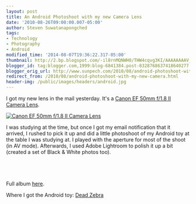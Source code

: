 ```yaml
---
layout: post
title: An Android Photoshoot with my new Camera Lens
date: '2010-08-26T09:00:00.007-05:00'
author: Steven Suwatanapongched
tags:
- Technology
- Photography
- Android
modified_time: '2014-08-07T19:36:22.317-05:00'
thumbnail: http://2.bp.blogspot.com/-il8rnMQNWH0/THW4cqvg3KI/AAAAAAAAV_Y/J5s28A1dNks/s600/daylight-2141.jpg
blogger_id: tag:blogger.com,1999:blog-6841384.post-8328768637418640277
blogger_orig_url: http://www.sunpech.com/2010/08/android-photoshoot-with-my-new-camera.html
redirect_from: /2010/08/android-photoshoot-with-my-new-camera.html
header-img: /public/images/headers/android.jpg
---
```


I got my new lens in the mail yesterday.  It's a <a href="http://www.amazon.com/Canon-50mm-1-8-Camera-Lens/dp/B00007E7JU?ie=UTF8&amp;tag=sunpech-20&amp;link_code=btl&amp;camp=213689&amp;creative=392969" target="_blank" rel="noopener noreferrer">Canon EF 50mm f/1.8 II Camera Lens</a>.

<a href="http://www.amazon.com/Canon-50mm-1-8-Camera-Lens/dp/B00007E7JU?ie=UTF8&amp;tag=sunpech-20&amp;link_code=bil&amp;camp=213689&amp;creative=392969"  target="_blank" rel="noopener noreferrer"><img   alt="Canon EF 50mm f/1.8 II Camera Lens" src="http://ws-na.amazon-adsystem.com/widgets/q?MarketPlace=US&amp;ServiceVersion=20070822&amp;ID=AsinImage&amp;WS=1&amp;Format=_SL160_&amp;ASIN=B00007E7JU&amp;tag=sunpech-20" /></a>

I was studying at the time, but once I got my email notification that it arrived, I rushed to pick it up and did a little photoshoot of my Android toy at the table I was studying at.  I played with the aperture for most of the shoot (in AV mode). Afterwards, I used Adobe Lightroom to polish it up a bit (created a set of Black &amp; White photos too).

<a href="http://2.bp.blogspot.com/-il8rnMQNWH0/THW4cqvg3KI/AAAAAAAAV_Y/J5s28A1dNks/s600/daylight-2141.jpg" alt="" ><img   border="0"  src="http://2.bp.blogspot.com/-il8rnMQNWH0/THW4cqvg3KI/AAAAAAAAV_Y/J5s28A1dNks/s400/daylight-2141.jpg" alt=""  /></a>

<a href="http://2.bp.blogspot.com/-DuD5k9ZxiGU/THW4o6LhVCI/AAAAAAAAV_s/UwgfD1LpfpA/s600/daylight-2142.jpg" alt="" ><img   border="0"  src="http://2.bp.blogspot.com/-DuD5k9ZxiGU/THW4o6LhVCI/AAAAAAAAV_s/UwgfD1LpfpA/s400/daylight-2142.jpg" alt=""  /></a>

<a href="http://1.bp.blogspot.com/-yOgfSW78mPo/THW5KP4YleI/AAAAAAAAWAQ/GhP5kqPnlK4/s600/daylight-2149.jpg" alt="" ><img   border="0"  src="http://1.bp.blogspot.com/-yOgfSW78mPo/THW5KP4YleI/AAAAAAAAWAQ/GhP5kqPnlK4/s400/daylight-2149.jpg" alt=""  /></a>

<a href="http://4.bp.blogspot.com/-YswayL_9QTo/THW5ljDB2AI/AAAAAAAAWBo/qNdRAfVeWVw/s600/daylight-2154.jpg" alt="" ><img   border="0"  src="http://4.bp.blogspot.com/-YswayL_9QTo/THW5ljDB2AI/AAAAAAAAWBo/qNdRAfVeWVw/s400/daylight-2154.jpg" alt=""  /></a>

Full album <a href="http://picasaweb.google.com/sunpech/2010August25AndroidPhotoshoot">here</a>.

Where I got the Android toy: <a href="http://shop.deadzebra.com/categories/Android">Dead Zebra</a>

